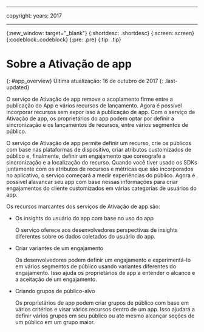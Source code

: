----

copyright:
 years: 2017

---

{:new_window: target="_blank"}
{:shortdesc: .shortdesc}
{:screen:.screen}
{:codeblock:.codeblock}
{:pre: .pre}
{:tip: .tip}

# Sobre a Ativação de app
{: #app_overview}
Última atualização: 16 de outubro de 2017
{: .last-updated}

O serviço de Ativação de app remove o acoplamento firme entre a publicação do App e vários recursos de lançamento. Agora é possível incorporar recursos sem expor isso à publicação de app. Com o serviço de Ativação de app, os proprietários do app podem optar por definir a sincronização e os lançamentos de recursos, entre vários segmentos de público.

O serviço de Ativação de app permite definir um recurso, crie os públicos com base nas plataformas de dispositivo, criar atributos customizados de público e, finalmente, definir um engajamento que coreografe a sincronização e a localização do recurso. Quando você tiver usado os SDKs juntamente com os atributos de recursos e métricas que são incorporados no aplicativo, o serviço começará a medir experiências do público. Agora é possível alavancar seu app com base nessas informações para criar engajamentos do cliente customizados em várias categorias de usuários do app. 

Os recursos marcantes dos serviços de Ativação de app são:

	
* Os insights do usuário do app com base no uso do app

	O serviço oferece aos desenvolvedores perspectivas de insights diferentes sobre os dados coletados do usuário do app. 

* Criar variantes de um engajamento

	Os desenvolvedores podem definir um engajamento e experimentá-lo em vários segmentos de público usando variantes diferentes do engajamento. Isso ajuda os proprietários de app a entender o alcance e a aceitação de um engajamento.

* Criando grupos de público-alvo

	Os proprietários de app podem criar grupos de público com base em vários critérios e visar vários recursos dentro de um app. Isso ajudará a definir vários grupos em seu público ou até mesmo alcançar seções de um público em um grupo maior.
